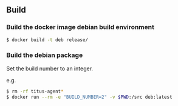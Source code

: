 ## Build
### Build the docker image debian build environment
```bash
$ docker build -t deb release/
```

### Build the debian package
Set the build number to an integer.

e.g.
```bash
$ rm -rf titus-agent*
$ docker run --rm -e "BUILD_NUMBER=2" -v $PWD:/src deb:latest
```

